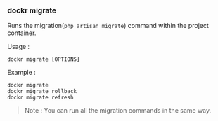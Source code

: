 ### dockr migrate

Runs the migration(`php artisan migrate`) command within the project container.

Usage :

```dockr
dockr migrate [OPTIONS]
```

Example :

```dockr
dockr migrate
dockr migrate rollback
dockr migrate refresh
```

> Note : You can run all the migration commands in the same way.
